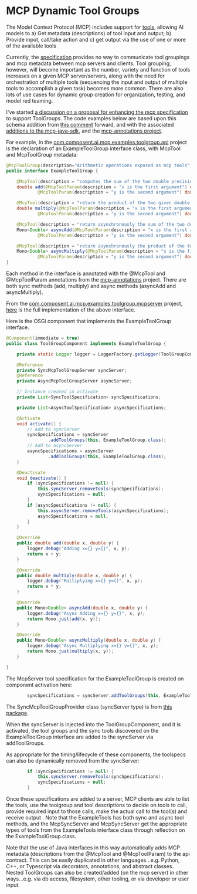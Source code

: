 # MCP Dynamic Tool Groups

The Model Context Protocol (MCP) includes support for [tools](https://modelcontextprotocol.io/specification/2025-06-18/server/tools), allowing AI models to a) Get metadata (descriptions) of tool input and output;  b) Provide input, call/take action and c) get output via the use of one or more of the available tools

Currently, the [specification](https://modelcontextprotocol.io/specification/versioning) provides no way to communicate tool groupings and mcp metadata between mcp servers and clients.  Tool grouping, however, will become important as the number, variety and function of tools increases on a given MCP server/servers, along with the need for orchestration of multiple tools (sequencing the input and output of multiple tools to accomplish a given task) becomes more common.  There are also lots of use cases for dynamic group creation for organization, testing, and model red teaming.

I've started [a discussion on a proposal for enhancing the mcp specification](https://github.com/modelcontextprotocol/modelcontextprotocol/discussions/1567) to support ToolGroups. The code examples below are based upon this schema addition from [this comment](https://github.com/modelcontextprotocol/modelcontextprotocol/discussions/1567#discussioncomment-14568891) forward, and with the associated [additions to the mcp-java-sdk](https://github.com/scottslewis/mcp-java-sdk/blob/toolgroup_naming/mcp-core/src/main/java/io/modelcontextprotocol/spec/McpSchema.java#L1259), and the [mcp-annotations project](https://github.com/scottslewis/mcp-annotations/blob/toolgroup_naming/mcp-annotations/src/main/java/org/springaicommunity/mcp/annotation/McpToolGroup.java).

For example, in the [com.composent.ai.mcp.examples.toolgroup.api](/com.composent.ai.mcp.examples.toolgroup.api) project is the declaration of an ExampleToolGroup interface class, with McpTool and McpToolGroup metadata:

```java
@McpToolGroup(description="Arithmetic operations exposed as mcp tools")
public interface ExampleToolGroup {

	@McpTool(description = "computes the sum of the two double precision input arguments a and b")
	double add(@McpToolParam(description = "x is the first argument") double x,
			@McpToolParam(description = "y is the second argument") double y);

	@McpTool(description = "return the product of the two given double precision arguments named a and b")
	double multiply(@McpToolParam(description = "x is the first argument") double x,
			@McpToolParam(description = "y is the second argument") double y);

	@McpTool(description = "return asynchronously the sum of the two double precision input arguments a and b")
	Mono<Double> asyncAdd(@McpToolParam(description = "x is the first argument") double x,
			@McpToolParam(description = "y is the second argument") double y);

	@McpTool(description = "return asynchronously the product of the two given double precision arguments named a and b")
	Mono<Double> asyncMultiply(@McpToolParam(description = "x is the first argument") double x,
			@McpToolParam(description = "y is the second argument") double y);
}
```
Each method in the interface is annotated with the @McpTool and @McpToolParam annotations from the [mcp-annotations](https://github.com/spring-ai-community/mcp-annotations) project. There are both sync methods (add, multiply) and async methods (asyncAdd and asyncMultiply).
 
From the [com.composent.ai.mcp.examples.toolgroup.mcpserver](/com.compsent.ai.mcp.examples.toolgroup.mcpserver) project, [here](/com.composent.ai.mcp.examples.toolgroup.mcpserver/src/main/java/com/composent/ai/mcp/examples/toolgroup/mcpserver/ToolGroupComponent.java) is the full implementation of the above interface.

Here is the OSGi component that implements the ExampleToolGroup interface.

```java
@Component(immediate = true)
public class ToolGroupComponent implements ExampleToolGroup {

	private static Logger logger = LoggerFactory.getLogger(ToolGroupComponent.class);

	@Reference
	private SyncMcpToolGroupServer syncServer;
	@Reference
	private AsyncMcpToolGroupServer asyncServer;

	// Instance created in activate
	private List<SyncToolSpecification> syncSpecifications;

	private List<AsyncToolSpecification> asyncSpecifications;

	@Activate
	void activate() {
		// Add to syncServer
		syncSpecifications = syncServer
				.addToolGroups(this, ExampleToolGroup.class);
		// Add to asyncServer
		asyncSpecifications = asyncServer
				.addToolGroups(this, ExampleToolGroup.class);
	}

	@Deactivate
	void deactivate() {
		if (syncSpecifications != null) {
			this.syncServer.removeTools(syncSpecifications);
			syncSpecifications = null;
		}
		if (asyncSpecifications != null) {
			this.asyncServer.removeTools(asyncSpecifications);
			asyncSpecifications = null;
		}
	}

	@Override
	public double add(double x, double y) {
		logger.debug("Adding x={} y={}", x, y);
		return x + y;
	}

	@Override
	public double multiply(double x, double y) {
		logger.debug("Multiplying x={} y={}", x, y);
		return x * y;
	}

	@Override
	public Mono<Double> asyncAdd(double x, double y) {
		logger.debug("Async Adding x={} y={}", x, y);
		return Mono.just(add(x, y));
	}

	@Override
	public Mono<Double> asyncMultiply(double x, double y) {
		logger.debug("Async Multiplying x={} y={}", x, y);
		return Mono.just(multiply(x, y));
	}

}
```
The McpServer tool specification for the ExampleToolGroup is created on component activation here:
```java
		syncSpecifications = syncServer.addToolGroups(this, ExampleToolGroup.class);
```
The SyncMcpToolGroupProvider class (syncServer type) is from [this package](https://github.com/ECF/MCPToolGroups/tree/main/com.composent.ai.mcp.toolgroup/src/main/java/com/composent/ai/mcp/toolgroup/provider). 

When the syncServer is injected into the ToolGroupComponent, and it is activated, the tool groups and the sync tools discovered on the ExampleToolGroup interface are added to the syncServer via addToolGroups.

As appropriate for the timing/lifecycle of these components, the toolspecs can also be dynamically removed from the syncServer:

```java
		if (syncSpecifications != null) {
			this.syncServer.removeTools(syncSpecifications);
			syncSpecifications = null;
		}
```
Once these specifications are added to a server, MCP clients are able to list the tools, use the toolgroup and tool descriptions to decide on tools to call, provide required input to those calls, make the actual call to the tool(s) and receive output . Note that the ExampleTools has both sync and async tool methods, and the McpSyncServer and McpSyncServer get the appropriate types of tools from the ExampleTools interface class through reflection on the ExampleToolGroup.class.

Note that the use of Java interfaces in this way automatically adds MCP metadata (descriptions from the @McpTool and @McpToolParam) to the api contract.  This can be easily duplicated in other languages...e.g. Python, C++, or Typescript via decorators, annotations, and abstract classes. Nested ToolGroups can also be created/added (on the mcp server) in other ways...e.g. via db access, filesystem, other tooling, or via developer or user input.


